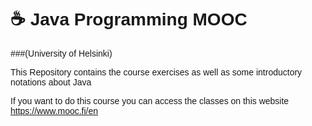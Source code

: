 <style>
@import url('https://fonts.googleapis.com/css2?family=Montserrat:wght@300&display=swap');

*{
    font-family: 'Montserrat', sans-serif;
}
</style>

# ☕ Java  Programming MOOC 
###(University of Helsinki)

This Repository contains the course exercises as well as some introductory notations about Java

If you want to do this course you can access the classes on this website https://www.mooc.fi/en